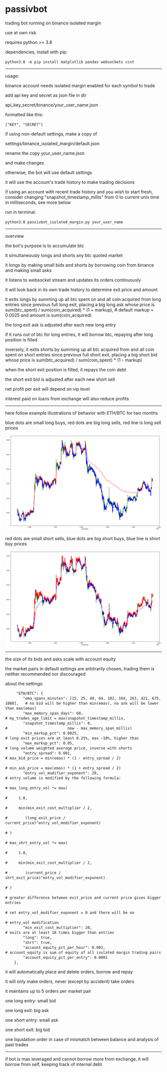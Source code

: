 # passivbot
trading bot running on binance isolated margin

use at own risk


requires python >= 3.8


dependencies, install with pip:


`python3.8 -m pip install matplotlib pandas websockets ccxt`


------------------------------------------------------------------

usage:

binance account needs isolated margin enabled for each symbol to trade

add api key and secret as json file in dir

api_key_secret/binance/your_user_name.json

formatted like this:

`["KEY", "SECRET"]`


if using non-default settings, make a copy of

settings/binance_isolated_margin/default.json

rename the copy your_user_name.json

and make changes

otherwise, the bot will use default settings

it will use the account's trade history to make trading decisions

if using an account with recent trade history and you wish to start fresh,
consider changing "snapshot_timestamp_millis" from 0 to current unix time in milliseconds, see more below

run in terminal:

`python3.8 passivbot_isolated_margin.py your_user_name`



------------------------------------------------------------------
overview

the bot's purpose is to accumulate btc

it simultaneously longs and shorts any btc quoted market

it longs by making small bids and shorts by borrowing coin from binance and making small asks

it listens to websocket stream and updates its orders continuously

it will look back in its own trade history to determine exit price and amount

it exits longs by summing up all btc spent on and all coin acquired from long entries since previous full long exit,
placing a big long ask whose price is sum(btc_spent) / sum(coin_acquired) * (1 + markup), # default markup = 0.0025
and amount is sum(coin_acquired)

the long exit ask is adjusted after each new long entry

if it runs out of btc for long entries, it will borrow btc, repaying after long position is filled

inversely,
it exits shorts by summing up all btc acquired from and all coin spent on short entries since previous full short exit,
placing a big short bid whose price is sum(btc_acquired) / sum(coin_spent) * (1 - markup)

when the short exit position is filled, it repays the coin debt

the short exit bid is adjusted after each new short sell

net profit per exit will depend on vip level


interest paid on loans from exchange will also reduce profits

----------------------------------------------------------------------------------------

here follow example illustrations of behavior with ETH/BTC for two months

blue dots are small long buys, red dots are big long sells, red line is long sell prices

![long](/docs/ethbtc_long.png)



red dots are small short sells, blue dots are big short buys, blue line is short buy prices

![short](/docs/ethbtc_shrt.png/)







------------------------------------------------------------------
the size of its bids and asks scale with account equity

the market pairs in default settings are arbitrarily chosen, trading them is neither recommended nor discouraged


about the settings:

         "ETH/BTC": {
            "ema_spans_minutes": [15, 25, 40, 64, 102, 164, 263, 421, 675, 1080],   # no bid will be higher than min(emas), no ask will be lower than max(emas)
            "max_memory_span_days": 60,                                             # my_trades_age_limit = max(snapshot_timestamp_millis,
            "snapshot_timestamp_millis": 0,                                         #                           now - max_memory_span_millis)
            "min_markup_pct": 0.0025,                                               # long exit prices are at least 0.25%, max ~10%, higher than
            "max_markup_pct": 0.05,                                                 # long volume weighted average price, inverse with shorts
            "entry_spread": 0.001,                                                  # max_bid_price = min(emas) * (1 - entry_spread / 2)
                                                                                    # min_ask_price = max(emas) * (1 + entry_spread / 2)
            "entry_vol_modifier_exponent": 20,                                      # entry volume is modified by the following formula:
                                                                                    # max_long_entry_vol *= max(
                                                                                    #     1.0,
                                                                                    #     min(min_exit_cost_multiplier / 2,
                                                                                    #        (long_exit_price / current_price)^entry_vol_modifier_exponent)
                                                                                    # )
                                                                                    # max_shrt_entry_vol *= max(
                                                                                    #     1.0,
                                                                                    #     min(min_exit_cost_multiplier / 2,
                                                                                    #        (current_price / shrt_exit_price)^entry_vol_modifier_exponent)
                                                                                    # )
                                                                                    # greater difference between exit_price and current price gives bigger entries
                                                                                    # set entry_vol_modifier_exponent = 0 and there will be no
                                                                                    # entry_vol modification
            "min_exit_cost_multiplier": 20,                                         # exits are at least 10 times bigger than entries
            "long": true,
            "shrt": true,
            "account_equity_pct_per_hour": 0.001,                                   # account_equity is sum of equity of all isolated margin trading pairs
            "account_equity_pct_per_entry": 0.0001
        },




it will automatically place and delete orders, borrow and repay

it will only make orders, never (except by accident) take orders

it maintains up to 5 orders per market pair


one long entry: small bid

one long exit: big ask

one short entry: small ask

one short exit: big bid

one liquidation order in case of mismatch between balance and analysis of past trades

-------------------------------------------------------------------------

if bot is max leveraged and cannot borrow more from exchange, it will borrow from self, keeping track of internal debt

